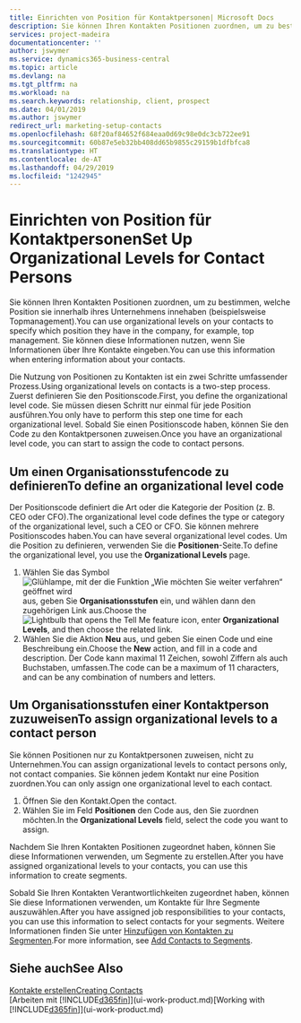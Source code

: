 ```yaml
---
title: Einrichten von Position für Kontaktpersonen| Microsoft Docs
description: Sie können Ihren Kontakten Positionen zuordnen, um zu bestimmen, welche Position sie innerhalb ihres Unternehmens innehaben (beispielsweise Topmanagement).
services: project-madeira
documentationcenter: ''
author: jswymer
ms.service: dynamics365-business-central
ms.topic: article
ms.devlang: na
ms.tgt_pltfrm: na
ms.workload: na
ms.search.keywords: relationship, client, prospect
ms.date: 04/01/2019
ms.author: jswymer
redirect_url: marketing-setup-contacts
ms.openlocfilehash: 68f20af84652f684eaa0d69c98e0dc3cb722ee91
ms.sourcegitcommit: 60b87e5eb32bb408dd65b9855c29159b1dfbfca8
ms.translationtype: HT
ms.contentlocale: de-AT
ms.lasthandoff: 04/29/2019
ms.locfileid: "1242945"
---
```

# <a name="set-up-organizational-levels-for-contact-persons"></a><span data-ttu-id="ebaa8-103">Einrichten von Position für Kontaktpersonen</span><span class="sxs-lookup"><span data-stu-id="ebaa8-103">Set Up Organizational Levels for Contact Persons</span></span>
<span data-ttu-id="ebaa8-104">Sie können Ihren Kontakten Positionen zuordnen, um zu bestimmen, welche Position sie innerhalb ihres Unternehmens innehaben (beispielsweise Topmanagement).</span><span class="sxs-lookup"><span data-stu-id="ebaa8-104">You can use organizational levels on your contacts to specify which position they have in the company, for example, top management.</span></span> <span data-ttu-id="ebaa8-105">Sie können diese Informationen nutzen, wenn Sie Informationen über Ihre Kontakte eingeben.</span><span class="sxs-lookup"><span data-stu-id="ebaa8-105">You can use this information when entering information about your contacts.</span></span>

<span data-ttu-id="ebaa8-106">Die Nutzung von Positionen zu Kontakten ist ein zwei Schritte umfassender Prozess.</span><span class="sxs-lookup"><span data-stu-id="ebaa8-106">Using organizational levels on contacts is a two-step process.</span></span> <span data-ttu-id="ebaa8-107">Zuerst definieren Sie den Positionscode.</span><span class="sxs-lookup"><span data-stu-id="ebaa8-107">First, you define the organizational level code.</span></span> <span data-ttu-id="ebaa8-108">Sie müssen diesen Schritt nur einmal für jede Position ausführen.</span><span class="sxs-lookup"><span data-stu-id="ebaa8-108">You only have to perform this step one time for each organizational level.</span></span> <span data-ttu-id="ebaa8-109">Sobald Sie einen Positionscode haben, können Sie den Code zu den Kontaktpersonen zuweisen.</span><span class="sxs-lookup"><span data-stu-id="ebaa8-109">Once you have an organizational level code, you can start to assign the code to contact persons.</span></span>

## <a name="to-define-an-organizational-level-code"></a><span data-ttu-id="ebaa8-110">Um einen Organisationsstufencode zu definieren</span><span class="sxs-lookup"><span data-stu-id="ebaa8-110">To define an organizational level code</span></span>
<span data-ttu-id="ebaa8-111">Der Positionscode definiert die Art oder die Kategorie der Position (z. B. CEO oder CFO).</span><span class="sxs-lookup"><span data-stu-id="ebaa8-111">The organizational level code defines the type or category of the organizational level, such a CEO  or CFO.</span></span> <span data-ttu-id="ebaa8-112">Sie können mehrere Positionscodes haben.</span><span class="sxs-lookup"><span data-stu-id="ebaa8-112">You can have several organizational level codes.</span></span> <span data-ttu-id="ebaa8-113">Um die Position zu definieren, verwenden Sie die **Positionen**-Seite.</span><span class="sxs-lookup"><span data-stu-id="ebaa8-113">To define the organizational level, you use the **Organizational Levels** page.</span></span>

1. <span data-ttu-id="ebaa8-114">Wählen Sie das Symbol ![Glühlampe, mit der die Funktion „Wie möchten Sie weiter verfahren“ geöffnet wird](media/ui-search/search_small.png "Wie möchten Sie weiter verfahren?") aus, geben Sie **Organisationsstufen** ein, und wählen dann den zugehörigen Link aus.</span><span class="sxs-lookup"><span data-stu-id="ebaa8-114">Choose the ![Lightbulb that opens the Tell Me feature](media/ui-search/search_small.png "Tell me what you want to do") icon, enter **Organizational Levels**, and then choose the related link.</span></span>
2. <span data-ttu-id="ebaa8-115">Wählen Sie die Aktion **Neu** aus, und geben Sie einen Code und eine Beschreibung ein.</span><span class="sxs-lookup"><span data-stu-id="ebaa8-115">Choose the **New** action, and fill in a code and description.</span></span> <span data-ttu-id="ebaa8-116">Der Code kann maximal 11 Zeichen, sowohl Ziffern als auch Buchstaben, umfassen.</span><span class="sxs-lookup"><span data-stu-id="ebaa8-116">The code can be a maximum of 11 characters, and can be any combination of numbers and letters.</span></span>

## <a name="to-assign-organizational-levels-to-a-contact-person"></a><span data-ttu-id="ebaa8-117">Um Organisationsstufen einer Kontaktperson zuzuweisen</span><span class="sxs-lookup"><span data-stu-id="ebaa8-117">To assign organizational levels to a contact person</span></span>
<span data-ttu-id="ebaa8-118">Sie können Positionen nur zu Kontaktpersonen zuweisen, nicht zu Unternehmen.</span><span class="sxs-lookup"><span data-stu-id="ebaa8-118">You can assign organizational levels to contact persons only, not contact companies.</span></span> <span data-ttu-id="ebaa8-119">Sie können jedem Kontakt nur eine Position zuordnen.</span><span class="sxs-lookup"><span data-stu-id="ebaa8-119">You can only assign one organizational level to each contact.</span></span>

1. <span data-ttu-id="ebaa8-120">Öffnen Sie den Kontakt.</span><span class="sxs-lookup"><span data-stu-id="ebaa8-120">Open the contact.</span></span>
2. <span data-ttu-id="ebaa8-121">Wählen Sie im Feld **Positionen** den Code aus, den Sie zuordnen möchten.</span><span class="sxs-lookup"><span data-stu-id="ebaa8-121">In the **Organizational Levels** field, select the code you want to assign.</span></span>

<span data-ttu-id="ebaa8-122">Nachdem Sie Ihren Kontakten Positionen zugeordnet haben, können Sie diese Informationen verwenden, um Segmente zu erstellen.</span><span class="sxs-lookup"><span data-stu-id="ebaa8-122">After you have assigned organizational levels to your contacts, you can use this information to create segments.</span></span>

<span data-ttu-id="ebaa8-123">Sobald Sie Ihren Kontakten Verantwortlichkeiten zugeordnet haben, können Sie diese Informationen verwenden, um Kontakte für Ihre Segmente auszuwählen.</span><span class="sxs-lookup"><span data-stu-id="ebaa8-123">After you have assigned job responsibilities to your contacts, you can use this information to select contacts for your segments.</span></span> <span data-ttu-id="ebaa8-124">Weitere Informationen finden Sie unter [Hinzufügen von Kontakten zu Segmenten](marketing-add-contact-segment.md).</span><span class="sxs-lookup"><span data-stu-id="ebaa8-124">For more information, see [Add Contacts to Segments](marketing-add-contact-segment.md).</span></span>

## <a name="see-also"></a><span data-ttu-id="ebaa8-125">Siehe auch</span><span class="sxs-lookup"><span data-stu-id="ebaa8-125">See Also</span></span>
[<span data-ttu-id="ebaa8-126">Kontakte erstellen</span><span class="sxs-lookup"><span data-stu-id="ebaa8-126">Creating Contacts</span></span>](marketing-create-contact-companies.md)  
<span data-ttu-id="ebaa8-127">[Arbeiten mit [!INCLUDE[d365fin](includes/d365fin_md.md)]](ui-work-product.md)</span><span class="sxs-lookup"><span data-stu-id="ebaa8-127">[Working with [!INCLUDE[d365fin](includes/d365fin_md.md)]](ui-work-product.md)</span></span>  
